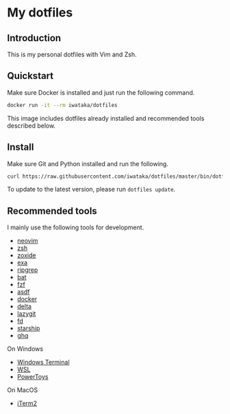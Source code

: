 # My dotfiles

## Introduction

This is my personal dotfiles with Vim and Zsh.

## Quickstart

Make sure Docker is installed and just run the following command.

```bash
docker run -it --rm iwataka/dotfiles
```

This image includes dotfiles already installed and recommended tools described below.

## Install

Make sure Git and Python installed and run the following.

```bash
curl https://raw.githubusercontent.com/iwataka/dotfiles/master/bin/dotfiles |python - install
```

To update to the latest version, please run `dotfiles update`.

## Recommended tools

I mainly use the following tools for development.

- [neovim](https://github.com/neovim/neovim)
- [zsh](https://www.zsh.org/)
- [zoxide](https://github.com/ajeetdsouza/zoxide)
- [exa](https://github.com/ogham/exa)
- [ripgrep](https://github.com/BurntSushi/ripgrep)
- [bat](https://github.com/sharkdp/bat)
- [fzf](https://github.com/junegunn/fzf)
- [asdf](https://asdf-vm.com/)
- [docker](https://www.docker.com/)
- [delta](https://github.com/dandavison/delta)
- [lazygit](https://github.com/jesseduffield/lazygit)
- [fd](https://github.com/sharkdp/fd)
- [starship](https://starship.rs/)
- [ghq](https://github.com/x-motemen/ghq)

On Windows

- [Windows Terminal](https://github.com/microsoft/terminal)
- [WSL](https://docs.microsoft.com/ja-jp/windows/wsl/)
- [PowerToys](https://docs.microsoft.com/ja-jp/windows/powertoys/)

On MacOS

- [iTerm2](https://iterm2.com/)
